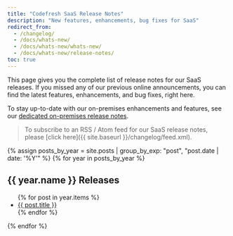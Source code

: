 ```yaml
---
title: "Codefresh SaaS Release Notes"
description: "New features, enhancements, bug fixes for SaaS"
redirect_from:
  - /changelog/
  - /docs/whats-new/
  - /docs/whats-new/whats-new/
  - /docs/whats-new/release-notes/
toc: true
---
```


This page gives you the complete list of release notes for our SaaS releases.
If you missed any of our previous online announcements, you can find the latest features, enhancements, and bug fixes, right here.

To stay up-to-date with our on-premises enhancements and features, see our [dedicated on-premises release notes]({{site.baseurl}}/docs/whats-new/on-prem-release-notes/).

> To subscribe to an RSS / Atom feed for our SaaS release notes, please [click here]({{ site.baseurl }}/changelog/feed.xml).

{% assign posts_by_year = site.posts | group_by_exp: "post", "post.date | date: '%Y'" %}
{% for year in posts_by_year %}
  <h2>{{ year.name }} Releases</h2>
  <ul>
    {% for post in year.items %}
      <li>
        <a href="{{ site.baseurl }}{{ post.url }}">{{ post.title }}</a>
      </li>
    {% endfor %}
  </ul>
{% endfor %}
